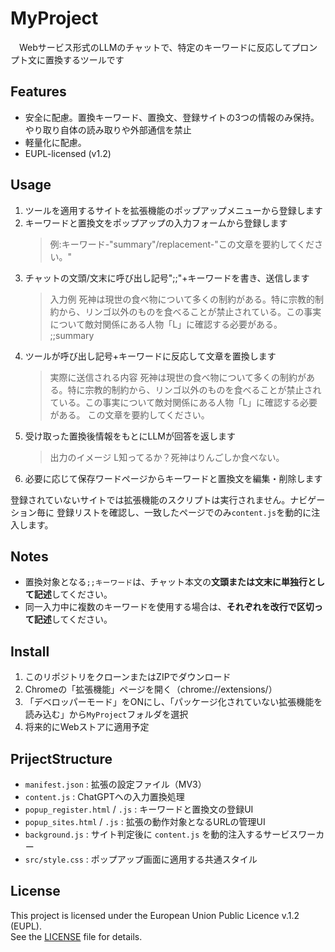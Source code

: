 # MyProject
　Webサービス形式のLLMのチャットで、特定のキーワードに反応してプロンプト文に置換するツールです
 
## Features
- 安全に配慮。置換キーワード、置換文、登録サイトの3つの情報のみ保持。やり取り自体の読み取りや外部通信を禁止
- 軽量化に配慮。
- EUPL-licensed (v1.2)

## Usage
1. ツールを適用するサイトを拡張機能のポップアップメニューから登録します
2. キーワードと置換文をポップアップの入力フォームから登録します
   >例:キーワード-"summary"/replacement-"この文章を要約してください。"
3. チャットの文頭/文末に呼び出し記号";;"+キーワードを書き、送信します
   >入力例
   >死神は現世の食べ物について多くの制約がある。特に宗教的制約から、リンゴ以外のものを食べることが禁止されている。この事実について敵対関係にある人物「L」に確認する必要がある。
   >;;summary
4. ツールが呼び出し記号+キーワードに反応して文章を置換します
   >実際に送信される内容
   >死神は現世の食べ物について多くの制約がある。特に宗教的制約から、リンゴ以外のものを食べることが禁止されている。この事実について敵対関係にある人物「L」に確認する必要がある。
   >この文章を要約してください。
5. 受け取った置換後情報をもとにLLMが回答を返します
   >出力のイメージ
   >L知ってるか？死神はりんごしか食べない。
6. 必要に応じて保存ワードページからキーワードと置換文を編集・削除します

登録されていないサイトでは拡張機能のスクリプトは実行されません。ナビゲーション毎に
登録リストを確認し、一致したページでのみ`content.js`を動的に注入します。

## Notes
- 置換対象となる`;;キーワード`は、チャット本文の**文頭または文末に単独行として記述**してください。
- 同一入力中に複数のキーワードを使用する場合は、**それぞれを改行で区切って記述**してください。

## Install
1. このリポジトリをクローンまたはZIPでダウンロード
2. Chromeの「拡張機能」ページを開く（chrome://extensions/）
3. 「デベロッパーモード」をONにし、「パッケージ化されていない拡張機能を読み込む」から`MyProject`フォルダを選択
4. 将来的にWebストアに適用予定

## PrijectStructure
- `manifest.json` : 拡張の設定ファイル（MV3）
- `content.js` : ChatGPTへの入力置換処理
- `popup_register.html` / `.js` : キーワードと置換文の登録UI
- `popup_sites.html` / `.js` : 拡張の動作対象となるURLの管理UI
- `background.js` : サイト判定後に `content.js` を動的注入するサービスワーカー
- `src/style.css` : ポップアップ画面に適用する共通スタイル


## License

This project is licensed under the European Union Public Licence v.1.2 (EUPL).  
See the [LICENSE](./LICENSE) file for details.
